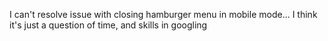 I can't resolve issue with closing hamburger menu in mobile mode... I think it's just a question of time, and skills in googling
